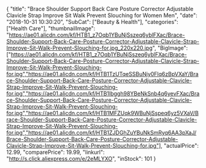 {
	"title": "Brace Shoulder Support Back Care Posture Corrector Adjustable Clavicle Strap Improve Sit Walk Prevent Slouching for Women Men",
	"date": "2018-10-31 10:30:20",
	"SubCat": ["Beauty & Health"],
	"categories": ["Health Care"],
	"thumbnailImage": "https://ae01.alicdn.com/kf/HTB1_z7Oqb1YBuNjSszeq6yblFXac/Brace-Shoulder-Support-Back-Care-Posture-Corrector-Adjustable-Clavicle-Strap-Improve-Sit-Walk-Prevent-Slouching-for.jpg_220x220.jpg",
	"BigImage": ["https://ae01.alicdn.com/kf/HTB1_z7Oqb1YBuNjSszeq6yblFXac/Brace-Shoulder-Support-Back-Care-Posture-Corrector-Adjustable-Clavicle-Strap-Improve-Sit-Walk-Prevent-Slouching-for.jpg","https://ae01.alicdn.com/kf/HTB1TzUTqeSSBuNjy0Flq6zBpVXaY/Brace-Shoulder-Support-Back-Care-Posture-Corrector-Adjustable-Clavicle-Strap-Improve-Sit-Walk-Prevent-Slouching-for.jpg","https://ae01.alicdn.com/kf/HTB1lbggh98YBeNkSnb4q6yevFXac/Brace-Shoulder-Support-Back-Care-Posture-Corrector-Adjustable-Clavicle-Strap-Improve-Sit-Walk-Prevent-Slouching-for.jpg","https://ae01.alicdn.com/kf/HTB1MFZUqk9WBuNjSspeq6yz5VXaV/Brace-Shoulder-Support-Back-Care-Posture-Corrector-Adjustable-Clavicle-Strap-Improve-Sit-Walk-Prevent-Slouching-for.jpg","https://ae01.alicdn.com/kf/HTB1ZJDGhZuYBuNkSmRyq6AA3pXaJ/Brace-Shoulder-Support-Back-Care-Posture-Corrector-Adjustable-Clavicle-Strap-Improve-Sit-Walk-Prevent-Slouching-for.jpg"],
	"actualPrice": 12.99,
	"comparePrice": 19.99,
	"linkurl": "http://s.click.aliexpress.com/e/2eMLYXO",
	"inStock": 101
}
